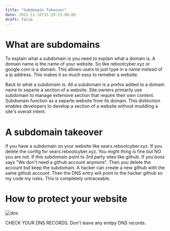 ```yaml
---
title: "Subdomain Takeover"
date: 2022-11-16T15:29:13-06:00
draft: false
---
```



# What are subdomains
To explain what a subdomain is you need to explain what a domain is. A domain name is the name of your website. So like
rebootcyber.xyz  or google.com is a domain. This allows users to just type in a name instead of a ip address. This makes it
so much easy to remeber a website.

Back to what a subdomain is. All a subdomain is a prefox added to a domain name to separte a section of a website. Site
owners primarily use subdomain to manage extensive section that require their own content. Subdomain function as a separte
website from its domain. This distinction enables developers to develop a section of a website without muddling a site's
overall intent.






# A subdomain takeover
If you have a subdomain on your website like searx.rebootcyber.xyz. If you  delete the config for searx.rebootcyber.xyz. You
might thing is fine but NO you are not. If this subdomain point to 3rd party sites like github. If you boss says "We don't
need a github account anymore". Then you delete the account but keep the subdomain. A hacker can create a new github with the
same github account. Then the DNS entry will point to the hacker github so my code my rules. This is completely untraceable.



# How to protect your website

![dns](/dnsmeme.jpg)

CHECK YOUR DNS RECORDS. Don't leave any emtpy DNS records.
